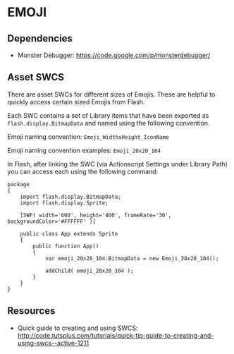 # EMOJI

## Dependencies

- Monster Debugger: <https://code.google.com/p/monsterdebugger/>

## Asset SWCS

There are asset SWCs for different sizes of Emojis. These are helpful to quickly access certain sized Emojis from Flash.

Each SWC contains a set of Library items that have been exported as `flash.display.BitmapData` and named using the following convention. 

Emoji naming convention:
`Emoji_WidthxHeight_IconName`

Emoji naming convention examples:
`Emoji_20x20_104`

In Flash, after linking the SWC (via Actionscript Settings under Library Path) you can access each using the following command:

```
package
{
    import flash.display.BitmapData;
    import flash.display.Sprite;
 
    [SWF( width='600', height='400', frameRate='30', backgroundColor='#FFFFFF' )]
 
    public class App extends Sprite
    {
        public function App()
        {
            var emoji_20x20_104:BitmapData = new Emoji_20x20_104();
 
            addChild( emoji_20x20_104 );
        }
    }
}
```

## Resources
- Quick guide to creating and using SWCS: <http://code.tutsplus.com/tutorials/quick-tip-guide-to-creating-and-using-swcs--active-1211>